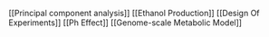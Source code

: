 [[Principal component analysis]]
[[Ethanol Production]]
[[Design Of Experiments]]
[[Ph Effect]]
[[Genome-scale Metabolic Model]]
